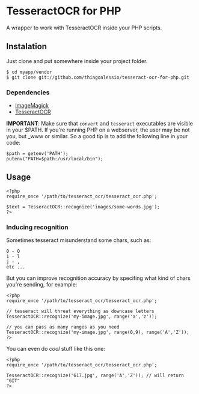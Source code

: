 # TesseractOCR for PHP

  A wrapper to work with TesseractOCR inside your PHP scripts.

## Instalation

  Just clone and put somewhere inside your project folder.

    $ cd myapp/vendor
    $ git clone git://github.com/thiagoalessio/tesseract-ocr-for-php.git

### Dependencies

-  [ImageMagick](http://www.imagemagick.org/)
-  [TesseractOCR](http://code.google.com/p/tesseract-ocr/)

**IMPORTANT**: Make sure that `convert` and `tesseract` executables are 
  visible in your $PATH.
  If you're running PHP on a webserver, the user may be not you, but \_www or 
  similar.
  So a good tip is to add the following line in your code:

    $path = getenv('PATH');
    putenv("PATH=$path:/usr/local/bin");

## Usage

    <?php
    require_once '/path/to/tesseract_ocr/tesseract_ocr.php';
    
    $text = TesseractOCR::recognize('images/some-words.jpg');
    ?>

### Inducing recognition

  Sometimes tesseract misunderstand some chars, such as:

    0 - O
    1 - l
    j - ,
    etc ...

  But you can improve recognition accuracy by specifing what kind of chars
  you're sending, for example:

    <?php
    require_once '/path/to/tesseract_ocr/tesseract_ocr.php';
    
    // tesseract will threat everything as downcase letters
    TesseractOCR::recognize('my-image.jpg', range('a','z'));
    
    // you can pass as many ranges as you need
    TesseractOCR::recognize('my-image.jpg', range(0,9), range('A','Z'));
    ?>

  You can even do *cool* stuff like this one:

    <?php
    require_once '/path/to/tesseract_ocr/tesseract_ocr.php';
    
    TesseractOCR::recognize('617.jpg', range('A','Z')); // will return "GIT"
    ?>

